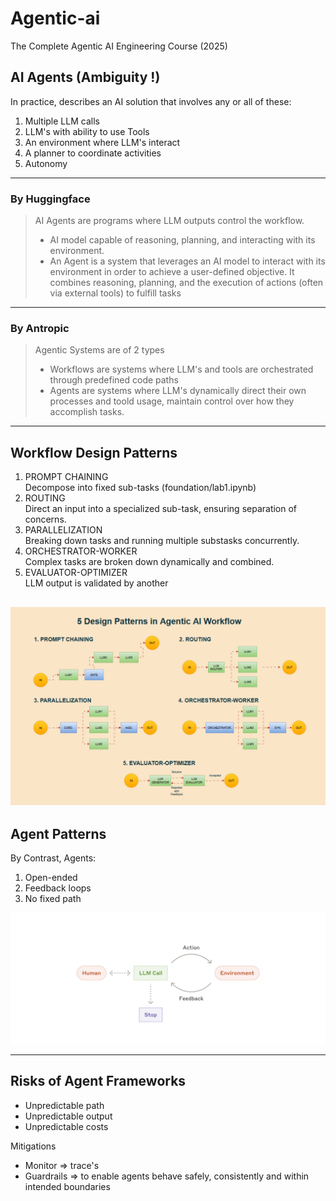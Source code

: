 # Agentic-ai
The Complete Agentic AI Engineering Course (2025)


## AI Agents (Ambiguity !)
In practice, describes an AI solution that involves any or all of these:

1. Multiple LLM calls
2. LLM's with ability to use Tools
3. An environment where LLM's interact
4. A planner to coordinate activities
5. Autonomy
---
### By Huggingface
> AI Agents are programs where LLM outputs control the workflow.
> - AI model capable of reasoning, planning, and interacting with its environment.
>- An Agent is a system that leverages an AI model to interact with its environment in order to achieve a user-defined objective. It combines reasoning, planning, and the execution of actions (often via external tools) to fulfill tasks
---

### By Antropic

> Agentic Systems are of 2 types
> - Workflows are systems where LLM's and tools are orchestrated through predefined code paths
> - Agents are systems where LLM's dynamically direct their own processes and toold usage, maintain control over how they accomplish tasks.

---

## Workflow Design Patterns

1. PROMPT CHAINING  
Decompose into fixed sub-tasks (foundation/lab1.ipynb)
2. ROUTING  
Direct an input into a specialized sub-task, ensuring separation of concerns.
3. PARALLELIZATION  
Breaking down tasks and running multiple substasks concurrently.
4. ORCHESTRATOR-WORKER  
Complex tasks are broken down dynamically and combined.
5. EVALUATOR-OPTIMIZER  
LLM output is validated by another

![Workflow Design Patterns](assets/llm-workflow-design-patterns.png)
---

## Agent Patterns

By Contrast, Agents:
1. Open-ended
2. Feedback loops
3. No fixed path

![Agent Design Patterns](assets/llm-agent-design-pattern.png)

---

## Risks of Agent Frameworks

- Unpredictable path
- Unpredictable output
- Unpredictable costs

Mitigations

- Monitor => trace's
- Guardrails => to enable agents behave safely, consistently and within intended boundaries
